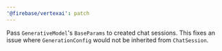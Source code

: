 ```yaml
---
'@firebase/vertexai': patch
---
```


Pass `GenerativeModel`'s `BaseParams` to created chat sessions. This fixes an issue where `GenerationConfig` would not be inherited from `ChatSession`.
